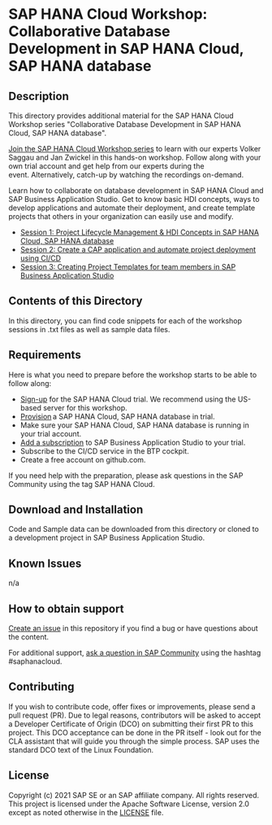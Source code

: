 # SAP HANA Cloud Workshop: Collaborative Database Development in SAP HANA Cloud, SAP HANA database  

## Description
This directory provides additional material for the SAP HANA Cloud Workshop series "Collaborative Database Development in SAP HANA Cloud, SAP HANA database". 

[Join the SAP HANA Cloud Workshop series](https://event.on24.com/wcc/r/3342381/E81F3BBAD36BF0C5BE73AFBC18EF81CD/2764517) to learn with our experts Volker Saggau and Jan Zwickel in this hands-on workshop. 
Follow along with your own trial account and get help from our experts during the event. Alternatively, catch-up by watching the recordings on-demand.

Learn how to collaborate on database development in SAP HANA Cloud and SAP Business Application Studio. Get to know basic HDI concepts, ways to develop applications and automate their deployment, and create template projects that others in your organization can easily use and modify.

- [Session 1: Project Lifecycle Management & HDI Concepts in SAP HANA Cloud, SAP HANA database](https://event.on24.com/wcc/r/3342381/E81F3BBAD36BF0C5BE73AFBC18EF81CD/2764517)
- [Session 2: Create a CAP application and automate project deployment using CI/CD](https://event.on24.com/wcc/r/3342436/140EF0F1D25998E8DA2BA77C77B92F1E)
- [Session 3: Creating Project Templates for team members in SAP Business Application Studio](https://event.on24.com/wcc/r/3342498/AB8818841B38D16A1C11D9F2BD19FEE2)


## Contents of this Directory
In this directory, you can find code snippets for each of the workshop sessions in .txt files as well as sample data files.

## Requirements
Here is what you need to prepare before the workshop starts to be able to follow along:
- [Sign-up](https://www.sap.com/cmp/td/sap-hana-cloud-trial.html) for the SAP HANA Cloud trial. We recommend using the US-based server for this workshop.
- [Provision](https://saphanajourney.com/hana-cloud/learning-article/how-to-create-your-trial-sap-hana-cloud-instance/) a SAP HANA Cloud, SAP HANA database in trial. 
- Make sure your SAP HANA Cloud, SAP HANA database is running in your trial account.
- [Add a subscription](https://help.sap.com/viewer/9d1db9835307451daa8c930fbd9ab264/Cloud/en-US/6331319fd9ea4f0ea5331e21df329539.html) to SAP Business Application Studio to your trial. 
- Subscribe to the CI/CD service in the BTP cockpit.
- Create a free account on github.com.

If you need help with the preparation, please ask questions in the SAP Community using the tag SAP HANA Cloud. 

## Download and Installation
Code and Sample data can be downloaded from this directory or cloned to a development project in SAP Business Application Studio.

## Known Issues
n/a

## How to obtain support

[Create an issue](https://github.com/SAP-samples/<repository-name>/issues) in this repository if you find a bug or have questions about the content.
 
For additional support, [ask a question in SAP Community](https://answers.sap.com/questions/ask.html) using the hashtag #saphanacloud.

## Contributing
If you wish to contribute code, offer fixes or improvements, please send a pull request (PR). Due to legal reasons, contributors will be asked to accept a Developer Certificate of Origin (DCO) on submitting their first PR to this project. This DCO acceptance can be done in the PR itself - look out for the CLA assistant that will guide you through the simple process. SAP uses the standard DCO text of the Linux Foundation.

## License
Copyright (c) 2021 SAP SE or an SAP affiliate company. All rights reserved. This project is licensed under the Apache Software License, version 2.0 except as noted otherwise in the [LICENSE](LICENSES/Apache-2.0.txt) file.
